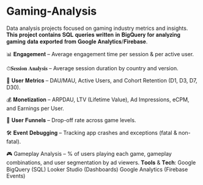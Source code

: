 # Gaming-Analysis
Data analysis projects focused on gaming industry metrics and insights.
𝐓𝐡𝐢𝐬 𝐩𝐫𝐨𝐣𝐞𝐜𝐭 𝐜𝐨𝐧𝐭𝐚𝐢𝐧𝐬 𝐒𝐐𝐋 𝐪𝐮𝐞𝐫𝐢𝐞𝐬 𝐰𝐫𝐢𝐭𝐭𝐞𝐧 𝐢𝐧 𝐁𝐢𝐠𝐐𝐮𝐞𝐫𝐲 𝐟𝐨𝐫 𝐚𝐧𝐚𝐥𝐲𝐳𝐢𝐧𝐠 𝐠𝐚𝐦𝐢𝐧𝐠 𝐝𝐚𝐭𝐚 𝐞𝐱𝐩𝐨𝐫𝐭𝐞𝐝 𝐟𝐫𝐨𝐦 𝐆𝐨𝐨𝐠𝐥𝐞 𝐀𝐧𝐚𝐥𝐲𝐭𝐢𝐜𝐬/𝐅𝐢𝐫𝐞𝐛𝐚𝐬𝐞.


📊 𝐄𝐧𝐠𝐚𝐠𝐞𝐦𝐞𝐧𝐭 – Average engagement time per session & per active user.

⏱𝐒𝐞𝐬𝐬𝐢𝐨𝐧 𝐀𝐧𝐚𝐥𝐲𝐬𝐢𝐬 – Average session duration by country and version.

👥 𝐔𝐬𝐞𝐫 𝐌𝐞𝐭𝐫𝐢𝐜𝐬 – DAU/MAU, Active Users, and Cohort Retention (D1, D3, D7, D30).

💰 𝐌𝐨𝐧𝐞𝐭𝐢𝐳𝐚𝐭𝐢𝐨𝐧 – ARPDAU, LTV (Lifetime Value), Ad Impressions, eCPM, and Earnings per User.

🎯 𝐔𝐬𝐞𝐫 𝐅𝐮𝐧𝐧𝐞𝐥𝐬 – Drop-off rate across game levels.

🛠 𝐄𝐯𝐞𝐧𝐭 𝐃𝐞𝐛𝐮𝐠𝐠𝐢𝐧𝐠 – Tracking app crashes and exceptions (fatal & non-fatal).

🎮 Gameplay Analysis – % of users playing each game, gameplay combinations, and user segmentation by ad viewers.
𝐓𝐨𝐨𝐥𝐬 & 𝐓𝐞𝐜𝐡:
Google BigQuery (SQL)
Looker Studio (Dashboards)
Google Analytics (Firebase Events)
